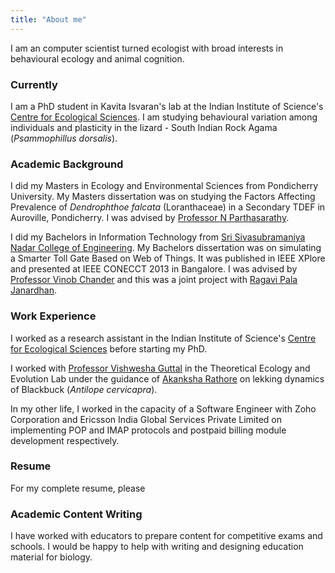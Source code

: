 ```yaml
---
title: "About me"
---
```


I am an computer scientist turned ecologist with broad interests in behavioural ecology and animal cognition. 

### Currently

I am a PhD student in Kavita Isvaran's lab at the Indian Institute of Science's [Centre for Ecological Sciences](http://ces.iisc.ac.in/new/). I am studying behavioural variation among individuals and plasticity in the lizard - South Indian Rock Agama (*Psammophillus dorsalis*).

### Academic Background

I did my Masters in Ecology and Environmental Sciences from Pondicherry University. My Masters dissertation was on studying the Factors Affecting Prevalence of *Dendrophthoe falcata* (Loranthaceae) in a Secondary TDEF in Auroville, Pondicherry. I was advised by [Professor N Parthasarathy](http://www.pondiuni.edu.in/profile/dr-n-parthasarathy).

I did my Bachelors in Information Technology from [Sri Sivasubramaniya Nadar College of Engineering](http://www.ssn.edu.in/). My Bachelors dissertation was on simulating a Smarter Toll Gate Based on Web of Things. It was published in IEEE XPlore and presented at IEEE CONECCT 2013 in Bangalore. I was advised by [Professor Vinob Chander](http://www.ssn.edu.in/?page_id=1658) and this was a joint project with [Ragavi Pala Janardhan](https://www.linkedin.com/in/ragavi-pala-janardhan-456b4784/).

### Work Experience

I worked as a research assistant in the Indian Institute of Science's [Centre for Ecological Sciences](http://ces.iisc.ac.in/new/) before starting my PhD.

I worked with [Professor Vishwesha Guttal](https://teelabiisc.wordpress.com/) in the Theoretical Ecology and Evolution Lab under the guidance of [Akanksha Rathore](https://sites.google.com/view/akanksha-rathore/) on lekking dynamics of Blackbuck (*Antilope cervicapra*).

In my other life, I worked in the capacity of a Software Engineer with Zoho Corporation and Ericsson India Global Services Private Limited on implementing POP and IMAP protocols and postpaid billing module development respectively.

### Resume

For my complete resume, please 

<!--click [here](https://drive.google.com/open?id=1eugtdEAlnX-qhvTg077sUm6HDiAzTRls).-->

### Academic Content Writing

I have worked with educators to prepare content for competitive exams and schools. I would be happy to help with writing and designing education material for biology. 